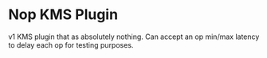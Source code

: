 # Nop KMS Plugin

v1 KMS plugin that as absolutely nothing.
Can accept an op min/max latency to delay each op for testing purposes.
